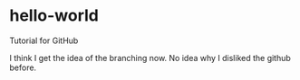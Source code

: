 # hello-world
Tutorial for GitHub

I think I get the idea of the branching now. No idea why I disliked the github before.

